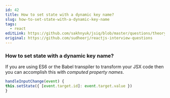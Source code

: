 ```yaml
---
id: 42
title: How to set state with a dynamic key name?
slug: how-to-set-state-with-a-dynamic-key-name
tags:
  - react
editLink: https://github.com/sakhnyuk/jsiq/blob/master/questions/theory/react/42.md
original: https://github.com/sudheerj/reactjs-interview-questions
---
```


### How to set state with a dynamic key name?

If you are using ES6 or the Babel transpiler to transform your JSX code then you can accomplish this with _computed property names_.

```javascript
handleInputChange(event) {
this.setState({ [event.target.id]: event.target.value })
}
```